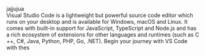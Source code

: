 jajjujua  
Visual Studio Code is a lightweight but powerful source code editor which
 runs on your desktop and is available for Windows, macOS and Linux. It 
 comes with built-in support for JavaScript, TypeScript and Node.js and has 
 a rich ecosystem of extensions for other languages and runtimes (such as C
 ++, C#, Java, Python, PHP, Go, .NET). Begin your journey with VS Code with thes
    